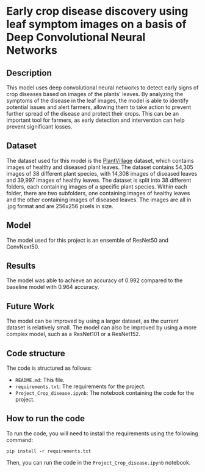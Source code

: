 # Early crop disease discovery using leaf symptom images on a basis of Deep Convolutional Neural Networks

## **Description**
This model uses deep convolutional neural networks to detect early signs of crop diseases based on images of the plants' leaves. By analyzing the symptoms of the disease in the leaf images, the model is able to identify potential issues and alert farmers, allowing them to take action to prevent further spread of the disease and protect their crops. This can be an important tool for farmers, as early detection and intervention can help prevent significant losses.

## **Dataset**
The dataset used for this model is the [PlantVillage](https://www.kaggle.com/vipoooool/new-plant-diseases-dataset) dataset, which contains images of healthy and diseased plant leaves. The dataset contains 54,305 images of 38 different plant species, with 14,308 images of diseased leaves and 39,997 images of healthy leaves. The dataset is split into 38 different folders, each containing images of a specific plant species. Within each folder, there are two subfolders, one containing images of healthy leaves and the other containing images of diseased leaves. The images are all in .jpg format and are 256x256 pixels in size.

## **Model**
The model used for this project is an ensemble of ResNet50 and ConvNext50.

## **Results**
The model was able to achieve an accuracy of 0.992 compared to the baseline model with 0.964 accuracy.

## **Future Work**
The model can be improved by using a larger dataset, as the current dataset is relatively small. The model can also be improved by using a more complex model, such as a ResNet101 or a ResNet152.

## **Code structure**
The code is structured as follows:
- `README.md`: This file.
- `requirements.txt`: The requirements for the project.
- `Project_Crop_disease.ipynb`: The notebook containing the code for the project.

## **How to run the code**
To run the code, you will need to install the requirements using the following command:
```
pip install -r requirements.txt
```
Then, you can run the code in the `Project_Crop_disease.ipynb` notebook.
<!-- 
## **How to run the model**
To run the model, you will need to install the requirements using the following command:
```
pip install -r requirements.txt
```
Then, you can run the model using the following command:
```
python model.py -->


